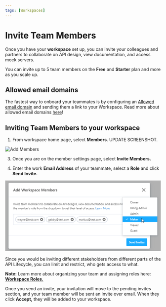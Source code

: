 ```yaml
---
tags: [Workspaces]
---
```


# **Invite Team Members**

Once you have your **workspace** set up, you can invite your colleagues and partners to collaborate on API design, view documentation, and access mock servers.

You can invite up to 5 team members on the **Free** and **Starter** plan and more as you scale up. 

## Allowed email domains

The fastest way to onboard your teammates is by configuring an [Allowed email domain](./allowed-email-domains.md) and sending them a link to your Workspace. Read more about allowed email domains [here](./allowed-email-domains.md)!

## Inviting Team Members to your workspace

1. From workspace home page, select **Members**. UPDATE SCREENSHOT.

![Add Members](../assets/images/invite.png)

3. Once you are on the member settings page, select **Invite Members.** 

4.  Enter the work **Email Address** of your teammate, select a **Role** and click **Send Invite.** 

![Add Members](../assets/images/invite-add-member.png)

Since you would be inviting different stakeholders from different parts of the API Lifecycle, you can limit and restrict, who gets access to what. 

**Note:**  Learn more about organizing your team and assigning roles here: [**Workspace Roles.**](k.workspace-roles.md) 

Once you send an invite, your invitation will move to the pending invites section, and your team member will be sent an invite over email. When they click **Accept,** they will be added to your workspace. 
